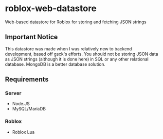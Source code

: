 # roblox-web-datastore
Web-based datastore for Roblox for storing and fetching JSON strings

## Important Notice
This datastore was made when I was relatively new to backend development, based off gsck's efforts.
You should not be storing JSON data as JSON strings (although it is done here) in SQL or any other relational database.
MongoDB is a better database solution.

## Requirements
### Server
- Node.JS
- MySQL/MariaDB
### Roblox
- Roblox Lua
